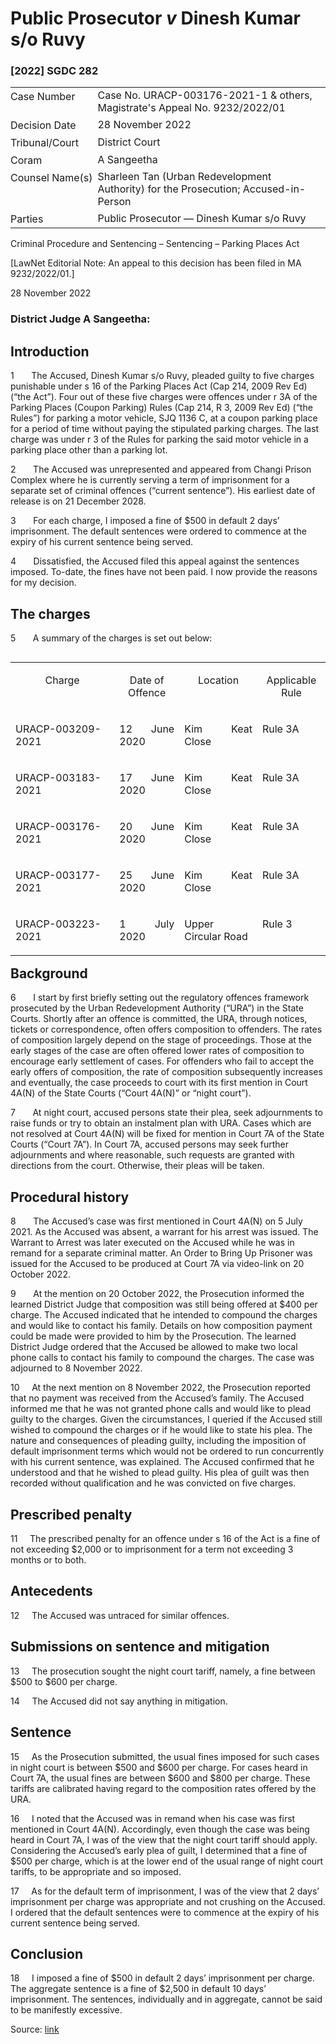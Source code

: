 <style>.footnotes::before { content: "Footnotes:"; }</style>
# Public Prosecutor _v_ Dinesh Kumar s/o Ruvy  

### \[2022\] SGDC 282

<table id="info-table"><tbody><tr class="info-row"><td class="txt-label" style="padding: 4px 0px; white-space: nowrap" valign="top">Case Number</td><td class="txt-body">Case No. URACP-003176-2021-1 &amp; others, Magistrate's Appeal No. 9232/2022/01</td></tr><tr class="info-row"><td class="txt-label" style="padding: 4px 0px; white-space: nowrap" valign="top">Decision Date</td><td class="txt-body">28 November 2022</td></tr><tr class="info-row"><td class="txt-label" style="padding: 4px 0px; white-space: nowrap" valign="top">Tribunal/Court</td><td class="txt-body">District Court</td></tr><tr class="info-row"><td class="txt-label" style="padding: 4px 0px; white-space: nowrap" valign="top">Coram</td><td class="txt-body">A Sangeetha</td></tr><tr class="info-row"><td class="txt-label" style="padding: 4px 0px; white-space: nowrap" valign="top">Counsel Name(s)</td><td class="txt-body">Sharleen Tan (Urban Redevelopment Authority) for the Prosecution; Accused-in-Person</td></tr><tr class="info-row"><td class="txt-label" style="padding: 4px 0px; white-space: nowrap" valign="top">Parties</td><td class="txt-body">Public Prosecutor — Dinesh Kumar s/o Ruvy</td></tr></tbody></table>

Criminal Procedure and Sentencing – Sentencing – Parking Places Act

\[LawNet Editorial Note: An appeal to this decision has been filed in MA 9232/2022/01.\]

28 November 2022

### District Judge A Sangeetha:

## Introduction

1       The Accused, Dinesh Kumar s/o Ruvy, pleaded guilty to five charges punishable under s 16 of the Parking Places Act (Cap 214, 2009 Rev Ed) (“the Act”). Four out of these five charges were offences under r 3A of the Parking Places (Coupon Parking) Rules (Cap 214, R 3, 2009 Rev Ed) (“the Rules”) for parking a motor vehicle, SJQ 1136 C, at a coupon parking place for a period of time without paying the stipulated parking charges. The last charge was under r 3 of the Rules for parking the said motor vehicle in a parking place other than a parking lot.

2       The Accused was unrepresented and appeared from Changi Prison Complex where he is currently serving a term of imprisonment for a separate set of criminal offences (“current sentence”). His earliest date of release is on 21 December 2028.

3       For each charge, I imposed a fine of $500 in default 2 days’ imprisonment. The default sentences were ordered to commence at the expiry of his current sentence being served.

4       Dissatisfied, the Accused filed this appeal against the sentences imposed. To-date, the fines have not been paid. I now provide the reasons for my decision.

## The charges

5       A summary of the charges is set out below:

<table align="left" cellpadding="0" cellspacing="0" class="Judg-2-tblr" frame="all" pgwide="1"><colgroup><col width="32.9865973194639%"><col width="20.624124824965%"><col width="24.744948989798%"><col width="21.6443288657732%"></colgroup><tbody><tr><td align="left" class="br" rowspan="1" valign="top"><p align="center" class="Table-Para-1">Charge</p></td><td align="left" class="br" rowspan="1" valign="top"><p align="center" class="Table-Para-1">Date of Offence</p></td><td align="left" class="br" rowspan="1" valign="top"><p align="center" class="Table-Para-1">Location</p></td><td align="left" class="b" rowspan="1" valign="top"><p align="center" class="Table-Para-1">Applicable Rule</p></td></tr><tr><td align="left" class="br" rowspan="1" valign="top"><p align="justify" class="Table-Para-1">URACP-003209-2021</p></td><td align="left" class="br" rowspan="1" valign="top"><p align="justify" class="Table-Para-1">12 June 2020</p></td><td align="left" class="br" rowspan="1" valign="top"><p align="justify" class="Table-Para-1">Kim Keat Close</p></td><td align="left" class="b" rowspan="1" valign="top"><p align="justify" class="Table-Para-1">Rule 3A</p></td></tr><tr><td align="left" class="br" rowspan="1" valign="top"><p align="justify" class="Table-Para-1">URACP-003183-2021</p></td><td align="left" class="br" rowspan="1" valign="top"><p align="justify" class="Table-Para-1">17 June 2020</p></td><td align="left" class="br" rowspan="1" valign="top"><p align="justify" class="Table-Para-1">Kim Keat Close</p></td><td align="left" class="b" rowspan="1" valign="top"><p align="justify" class="Table-Para-1">Rule 3A</p></td></tr><tr><td align="left" class="br" rowspan="1" valign="top"><p align="justify" class="Table-Para-1">URACP-003176-2021</p></td><td align="left" class="br" rowspan="1" valign="top"><p align="justify" class="Table-Para-1">20 June 2020</p></td><td align="left" class="br" rowspan="1" valign="top"><p align="justify" class="Table-Para-1">Kim Keat Close</p></td><td align="left" class="b" rowspan="1" valign="top"><p align="justify" class="Table-Para-1">Rule 3A</p></td></tr><tr><td align="left" class="br" rowspan="1" valign="top"><p align="justify" class="Table-Para-1">URACP-003177-2021</p></td><td align="left" class="br" rowspan="1" valign="top"><p align="justify" class="Table-Para-1">25 June 2020</p></td><td align="left" class="br" rowspan="1" valign="top"><p align="justify" class="Table-Para-1">Kim Keat Close</p></td><td align="left" class="b" rowspan="1" valign="top"><p align="justify" class="Table-Para-1">Rule 3A</p></td></tr><tr><td align="left" class="r" rowspan="1" valign="top"><p align="justify" class="Table-Para-1">URACP-003223-2021</p></td><td align="left" class="r" rowspan="1" valign="top"><p align="justify" class="Table-Para-1">1 July 2020</p></td><td align="left" class="r" rowspan="1" valign="top"><p align="justify" class="Table-Para-1">Upper Circular Road</p></td><td align="left" class="" rowspan="1" valign="top"><p align="justify" class="Table-Para-1">Rule 3</p></td></tr></tbody></table>

  
  

## Background

6       I start by first briefly setting out the regulatory offences framework prosecuted by the Urban Redevelopment Authority (“URA”) in the State Courts. Shortly after an offence is committed, the URA, through notices, tickets or correspondence, often offers composition to offenders. The rates of composition largely depend on the stage of proceedings. Those at the early stages of the case are often offered lower rates of composition to encourage early settlement of cases. For offenders who fail to accept the early offers of composition, the rate of composition subsequently increases and eventually, the case proceeds to court with its first mention in Court 4A(N) of the State Courts (“Court 4A(N)” or “night court”).

7       At night court, accused persons state their plea, seek adjournments to raise funds or try to obtain an instalment plan with URA. Cases which are not resolved at Court 4A(N) will be fixed for mention in Court 7A of the State Courts (“Court 7A”). In Court 7A, accused persons may seek further adjournments and where reasonable, such requests are granted with directions from the court. Otherwise, their pleas will be taken.

## Procedural history

8       The Accused’s case was first mentioned in Court 4A(N) on 5 July 2021. As the Accused was absent, a warrant for his arrest was issued. The Warrant to Arrest was later executed on the Accused while he was in remand for a separate criminal matter. An Order to Bring Up Prisoner was issued for the Accused to be produced at Court 7A via video-link on 20 October 2022.

9       At the mention on 20 October 2022, the Prosecution informed the learned District Judge that composition was still being offered at $400 per charge. The Accused indicated that he intended to compound the charges and would like to contact his family. Details on how composition payment could be made were provided to him by the Prosecution. The learned District Judge ordered that the Accused be allowed to make two local phone calls to contact his family to compound the charges. The case was adjourned to 8 November 2022.

10     At the next mention on 8 November 2022, the Prosecution reported that no payment was received from the Accused’s family. The Accused informed me that he was not granted phone calls and would like to plead guilty to the charges. Given the circumstances, I queried if the Accused still wished to compound the charges or if he would like to state his plea. The nature and consequences of pleading guilty, including the imposition of default imprisonment terms which would not be ordered to run concurrently with his current sentence, was explained. The Accused confirmed that he understood and that he wished to plead guilty. His plea of guilt was then recorded without qualification and he was convicted on five charges.

## Prescribed penalty

11     The prescribed penalty for an offence under s 16 of the Act is a fine of not exceeding $2,000 or to imprisonment for a term not exceeding 3 months or to both.

## Antecedents

12     The Accused was untraced for similar offences.

## Submissions on sentence and mitigation

13     The prosecution sought the night court tariff, namely, a fine between $500 to $600 per charge.

14     The Accused did not say anything in mitigation.

## Sentence

15     As the Prosecution submitted, the usual fines imposed for such cases in night court is between $500 and $600 per charge. For cases heard in Court 7A, the usual fines are between $600 and $800 per charge. These tariffs are calibrated having regard to the composition rates offered by the URA.

16     I noted that the Accused was in remand when his case was first mentioned in Court 4A(N). Accordingly, even though the case was being heard in Court 7A, I was of the view that the night court tariff should apply. Considering the Accused’s early plea of guilt, I determined that a fine of $500 per charge, which is at the lower end of the usual range of night court tariffs, to be appropriate and so imposed.

17     As for the default term of imprisonment, I was of the view that 2 days’ imprisonment per charge was appropriate and not crushing on the Accused. I ordered that the default sentences were to commence at the expiry of his current sentence being served.

## Conclusion

18     I imposed a fine of $500 in default 2 days’ imprisonment per charge. The aggregate sentence is a fine of $2,500 in default 10 days’ imprisonment. The sentences, individually and in aggregate, cannot be said to be manifestly excessive.


Source: [link](https://www.lawnet.sg:443/lawnet/web/lawnet/free-resources?p_p_id=freeresources_WAR_lawnet3baseportlet&p_p_lifecycle=1&p_p_state=normal&p_p_mode=view&_freeresources_WAR_lawnet3baseportlet_action=openContentPage&_freeresources_WAR_lawnet3baseportlet_docId=%2FJudgment%2F29035-SSP.xml)